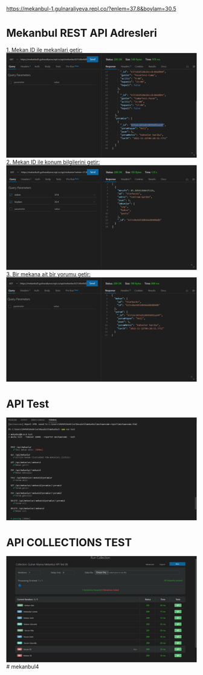 https://mekanbul-1.gulnaraliyeva.repl.co/?enlem=37.8&boylam=30.5

# Mekanbul REST API Adresleri
[1. Mekan ID ile mekanlari getir:](https://mekanbul5.gulnaraliyeva.repl.co/api/mekanlar/637c6be9d510b966d090b8db)
![](resimler/mekangetir.png)
[2. Mekan ID ile konum bilgilerini getir:](https://mekanbul5.gulnaraliyeva.repl.co/api/mekanlar?enlem=37.8&boylam=35.4)
![](resimler/mekanlistele.png)
[3. Bir mekana ait bir yorumu getir:](https://mekanbul5.gulnaraliyeva.repl.co/api/mekanlar/637c6be9d510b966d090b8db/yorumlar/637c6c107ed120999d91a24f)
![](resimler/yorumgetir.png)
# API Test
![](resimler/API%20Test.png)
# API COLLECTIONS TEST
![](resimler/API%20COLLECTIONS%20TEST.png)
#   m e k a n b u l 4 
 
 
